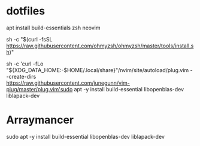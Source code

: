 # dotfiles

apt install build-essentials zsh neovim


sh -c "$(curl -fsSL https://raw.githubusercontent.com/ohmyzsh/ohmyzsh/master/tools/install.sh)"



sh -c 'curl -fLo "${XDG_DATA_HOME:-$HOME/.local/share}"/nvim/site/autoload/plug.vim --create-dirs \
       https://raw.githubusercontent.com/junegunn/vim-plug/master/plug.vim'sudo apt -y install build-essential libopenblas-dev liblapack-dev


# Arraymancer
sudo apt -y install build-essential libopenblas-dev liblapack-dev
